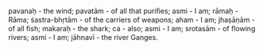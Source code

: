 pavanaḥ - the wind; pavatām - of all that puriﬁes; asmi - I am; rāmaḥ - Rāma; śastra-bhṛtām - of the carriers of weapons; aham - I am; jhaṣāṇām - of all ﬁsh; makaraḥ - the shark; ca - also; asmi - I am; srotasām - of ﬂowing rivers; asmi - I am; jāhnavī - the river Ganges.